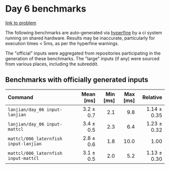 # Day 6 benchmarks

[link to problem](http://adventofcode.com/2021/day/6)

The following benchmarks are auto-generated via [hyperfine](https://github.com/sharkdp/hyperfine) by a ci system running on shared hardware. Results may be inaccurate, particularly for execution times < 5ms, as per the hyperfine warnings.

The "official" inputs were aggregated from repositories participating in the generation of these benchmarks. The "large" inputs (if any) were sourced from various places, including the subreddit.

## Benchmarks with officially generated inputs
| Command | Mean [ms] | Min [ms] | Max [ms] | Relative |
|:---|---:|---:|---:|---:|
| `lanjian/day_06 input-lanjian` | 3.2 ± 0.7 | 2.1 | 9.8 | 1.14 ± 0.35 |
| `lanjian/day_06 input-mattcl` | 3.4 ± 0.5 | 2.3 | 6.4 | 1.23 ± 0.32 |
| `mattcl/006_laternfish input-lanjian` | 2.8 ± 0.6 | 1.8 | 10.0 | 1.00 |
| `mattcl/006_laternfish input-mattcl` | 3.1 ± 0.5 | 2.0 | 5.2 | 1.13 ± 0.30 |

